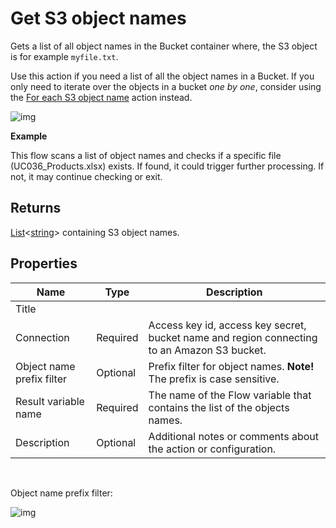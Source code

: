 # Get S3 object names

Gets a list of all object names in the Bucket container where, the S3 object is for example `myfile.txt`.

Use this action if you need a list of all the object names in a Bucket. If you only need to iterate over the objects in a bucket _one by one_, consider using the [For each S3 object name](foreach-s3object-name.md) action instead.

![img](https://profitbasedocs.blob.core.windows.net/flowimages/getS3objNames.png)

**Example**

This flow scans a list of object names and checks if a specific file (UC036_Products.xlsx) exists. If found, it could trigger further processing. If not, it may continue checking or exit.

## Returns
[List](https://learn.microsoft.com/en-us/dotnet/api/system.collections.generic.list-1)<[string](https://learn.microsoft.com/en-us/dotnet/api/system.string)> containing S3 object names.


## Properties

| Name                      | Type     | Description                                                                                 |
| ------------------------- | -------- | ------------------------------------------------------------------------------------------- |
| Title                     | |                                                                                             |
| Connection                | Required | Access key id, access key secret, bucket name and region connecting to an Amazon S3 bucket. |
| Object name prefix filter | Optional | Prefix filter for object names. **Note!** The prefix is case sensitive.                     |
| Result variable name      | Required | The name of the Flow variable that contains the list of the objects names.                  |
| Description               | Optional | Additional notes or comments about the action or configuration. |

<br/>

Object name prefix filter:

![img](https://profitbasedocs.blob.core.windows.net/flowimages/bucket4.png)
